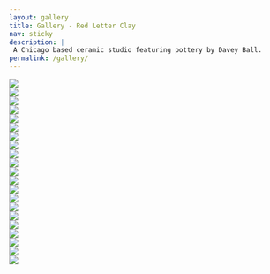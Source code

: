```yaml
---
layout: gallery
title: Gallery - Red Letter Clay
nav: sticky
description: |
 A Chicago based ceramic studio featuring pottery by Davey Ball.
permalink: /gallery/
---
```

<div class="animate__animated fade-in container g-5">
    <div>
      <a href="/assets/img/gallery/gallery-01.jpg" class="img-fluid glightbox" data-zoomable="false">
      <img src="/assets/img/gallery/gallery-01.jpg" class="img-fluid cursor-zoom"></a>
    </div>
    <div class="d-inline-flex">
      <div class="me-2 mb-2">
        <a href="/assets/img/gallery/L1-teapot-side.jpg" class="img-fluid glightbox" data-zoomable="false"><img src="/assets/img/gallery/L1-teapot-side.jpg" class="img-fluid cursor-zoom"></a>
      </div>
      <div>
      <a href="/assets/img/gallery/L2-teapot-bottom.jpg" class="img-fluid glightbox" data-zoomable="false">
        <img src="/assets/img/gallery/L2-teapot-bottom.jpg" class="img-fluid cursor-zoom"></a>
      </div>
    </div>
    <div>
      <a href="/assets/img/gallery/lidded-jars-blue.jpg" class="img-fluid glightbox" data-zoomable="false"><img src="/assets/img/gallery/lidded-jars-blue.jpg" class="img-fluid cursor-zoom"></a>
    </div>
    <div>
      <a href="/assets/img/gallery/planter-blue.jpg" class="img-fluid glightbox" data-zoomable="false">
        <img src="/assets/img/gallery/planter-blue.jpg" class="img-fluid cursor-zoom"></a>
    </div>
    <div class="mb-2">
      <a href="/assets/img/gallery/petal-trays.jpg" class="img-fluid glightbox" data-zoomable="false">
      <img src="/assets/img/gallery/petal-trays.jpg" class="img-fluid cursor-zoom"></a>
    </div>
    <div class="d-inline-flex">
      <div class="me-2 mb-2">
        <a href="/assets/img/gallery/blue-bowl.jpg" class="img-fluid glightbox" data-zoomable="false"><img src="/assets/img/gallery/blue-bowl.jpg" class="img-fluid cursor-zoom"></a>
      </div>
      <div>
      <a href="/assets/img/gallery/blue-bowl-x4.jpg" class="img-fluid glightbox" data-zoomable="false">
        <img src="/assets/img/gallery/blue-bowl-x4.jpg" class="img-fluid cursor-zoom"></a>
      </div>
    </div>
    <div class="mb-2">
      <a href="/assets/img/gallery/green-bowls-x4.jpg" class="img-fluid glightbox" data-zoomable="false">
      <img src="/assets/img/gallery/green-bowls-x4.jpg" class="img-fluid cursor-zoom"></a>
    </div>
    <div class="d-inline-flex">
      <div class="me-2">
        <a href="/assets/img/gallery/gallery-02.jpg" class="img-fluid glightbox" data-zoomable="false"><img src="/assets/img/gallery/gallery-02.jpg" class="img-fluid cursor-zoom"></a>
      </div>
      <div>
      <a href="/assets/img/gallery/gallery-03.jpg" class="img-fluid glightbox" data-zoomable="false">
        <img src="/assets/img/gallery/gallery-03.jpg" class="img-fluid cursor-zoom"></a>
      </div>
    </div>
    <div>
      <a href="/assets/img/gallery/nerikomi-trays.jpg" class="img-fluid glightbox" data-zoomable="false">
      <img src="/assets/img/gallery/nerikomi-trays.jpg" class="img-fluid cursor-zoom"></a>
    </div>
    <div class="mb-2">
        <a href="/assets/img/gallery/gallery-12.jpg" class="img-fluid glightbox" data-zoomable="false"><img src="/assets/img/gallery/gallery-12.jpg" class="img-fluid cursor-zoom"></a>
      </div>
    <div class="d-inline-flex">
      <div class="me-2">
        <a href="/assets/img/gallery/split-vase-canteen.jpg" class="img-fluid glightbox" data-zoomable="false">
        <img src="/assets/img/gallery/split-vase-canteen.jpg" class="img-fluid cursor-zoom"></a>
      </div>
      <div class="me-2">
        <a href="/assets/img/gallery/split-vase.jpg" class="img-fluid glightbox" data-zoomable="false">
        <img src="/assets/img/gallery/split-vase.jpg" class="img-fluid cursor-zoom"></a>
      </div>
      <div>
        <a href="/assets/img/gallery/split-vase-separate.jpg" class="img-fluid glightbox" data-zoomable="false">
        <img src="/assets/img/gallery/split-vase-separate.jpg" class="img-fluid cursor-zoom"></a>
      </div>
    </div>
    <div>
      <a href="/assets/img/gallery/carved-bowl.jpg" class="img-fluid glightbox" data-zoomable="false"><img src="/assets/img/gallery/carved-bowl.jpg" class="img-fluid cursor-zoom"></a>
    </div>
    <div class="d-inline-flex">
      <div class="me-2">
        <a href="/assets/img/gallery/barrel-vase.jpg" class="img-fluid glightbox flex-fill" data-zoomable="false">
          <img src="/assets/img/gallery/barrel-vase.jpg" class="img-fluid cursor-zoom"></a>
      </div>
      <div>
        <a href="/assets/img/gallery/coin-bank.jpg" class="img-fluid glightbox" data-zoomable="false">
        <img src="/assets/img/gallery/coin-bank.jpg" class="img-fluid cursor-zoom"></a>
      </div>
    </div>
    <div>
      <a href="/assets/img/gallery/gallery-08.jpg" class="img-fluid glightbox" data-zoomable="false">
      <img src="/assets/img/gallery/gallery-08.jpg" class="img-fluid cursor-zoom"></a>
    </div>
    <div class="d-inline-flex">
      <div class="me-2">
        <a href="/assets/img/gallery/green-planter.jpg" class="img-fluid glightbox" data-zoomable="false"><img src="/assets/img/gallery/green-planter.jpg" class="img-fluid cursor-zoom"></a>
      </div>
</div>